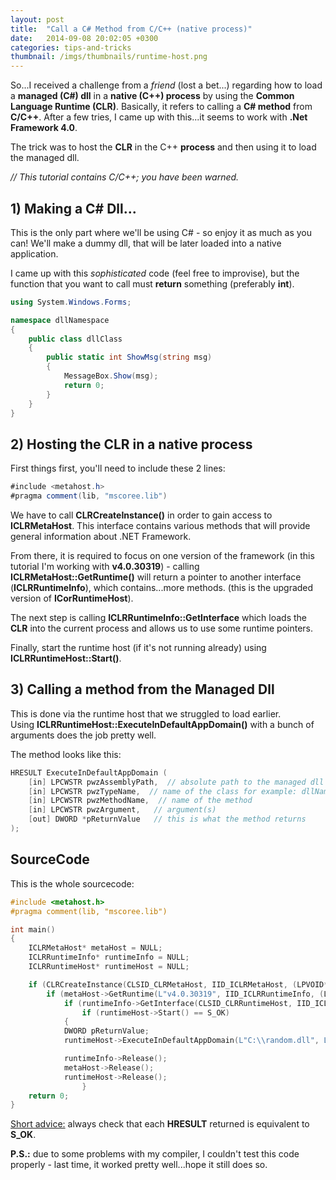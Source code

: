 ```yaml
---
layout: post
title:  "Call a C# Method from C/C++ (native process)"
date:   2014-09-08 20:02:05 +0300
categories: tips-and-tricks
thumbnail: /imgs/thumbnails/runtime-host.png
---
```


So...I received a challenge from a _friend_ (lost a bet...) regarding how to load a **managed (C#) dll** in a **native (C++) process** by using the **Common Language Runtime (CLR)**. Basically, it refers to calling a **C# method** from **C/C++**. After a few tries, I came up with this...it seems to work with **.Net Framework 4.0**.

The trick was to host the **CLR** in the C++ **process** and then using it to load the managed dll.

_// This tutorial contains C/C++; you have been warned._

## 1) Making a C# Dll...

This is the only part where we'll be using C# - so enjoy it as much as you can! We'll make a dummy dll, that will be later loaded into a native application.

I came up with this _sophisticated_ code (feel free to improvise), but the function that you want to call must **return** something (preferably **int**).

```csharp
using System.Windows.Forms;

namespace dllNamespace
{
    public class dllClass
    {
        public static int ShowMsg(string msg)
        {
            MessageBox.Show(msg);
            return 0;
        }
    }
}
```

## 2) Hosting the CLR in a native process

First things first, you'll need to include these 2 lines:

```csharp
#include <metahost.h>
#pragma comment(lib, "mscoree.lib")
```

We have to call **CLRCreateInstance()** in order to gain access to **ICLRMetaHost**. This interface contains various methods that will provide general information about .NET Framework.

From there, it is required to focus on one version of the framework (in this tutorial I'm working with **v4.0.30319**) - calling **ICLRMetaHost::GetRuntime()** will return a pointer to another interface (**ICLRRuntimeInfo**), which contains...more methods. (this is the upgraded version of **ICorRuntimeHost**).

The next step is calling **ICLRRuntimeInfo::GetInterface** which loads the **CLR** into the current process and allows us to use some runtime pointers.

Finally, start the runtime host (if it's not running already) using **ICLRRuntimeHost::Start()**.

## 3) Calling a method from the Managed Dll

This is done via the runtime host that we struggled to load earlier.  
Using **ICLRRuntimeHost::ExecuteInDefaultAppDomain()** with a bunch of arguments does the job pretty well.

The method looks like this:

```c
HRESULT ExecuteInDefaultAppDomain (
    [in] LPCWSTR pwzAssemblyPath,  // absolute path to the managed dll (not relative!)
    [in] LPCWSTR pwzTypeName,  // name of the class for example: dllNamespace.dllClass
    [in] LPCWSTR pwzMethodName,  // name of the method 
    [in] LPCWSTR pwzArgument,   // argument(s)
    [out] DWORD *pReturnValue   // this is what the method returns
);
```

## SourceCode

This is the whole sourcecode:

```c
#include <metahost.h>
#pragma comment(lib, "mscoree.lib")

int main()
{
    ICLRMetaHost* metaHost = NULL;
    ICLRRuntimeInfo* runtimeInfo = NULL;
    ICLRRuntimeHost* runtimeHost = NULL;

    if (CLRCreateInstance(CLSID_CLRMetaHost, IID_ICLRMetaHost, (LPVOID*)&metaHost) == S_OK)
        if (metaHost->GetRuntime(L"v4.0.30319", IID_ICLRRuntimeInfo, (LPVOID*)&runtimeInfo) == S_OK)
            if (runtimeInfo->GetInterface(CLSID_CLRRuntimeHost, IID_ICLRRuntimeHost, (LPVOID*)&runtimeHost) == S_OK)
                if (runtimeHost->Start() == S_OK)
	        {		
		    DWORD pReturnValue;
		    runtimeHost->ExecuteInDefaultAppDomain(L"C:\\random.dll", L"dllNamespace.dllClass", L"ShowMsg", L"It works!!", &pReturnValue);

		    runtimeInfo->Release();
		    metaHost->Release();
		    runtimeHost->Release();
                }
    return 0;
} 
```

<u>Short advice:</u> always check that each **HRESULT** returned is equivalent to **S_OK**.

**P.S.:** due to some problems with my compiler, I couldn't test this code properly - last time, it worked pretty well...hope it still does so.